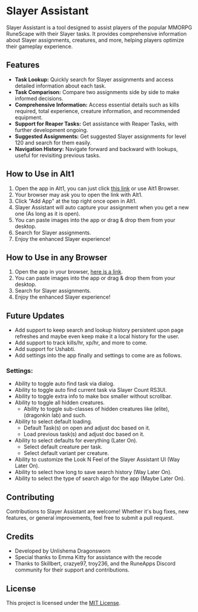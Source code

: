 # Slayer Assistant

Slayer Assistant is a tool designed to assist players of the popular MMORPG RuneScape with their Slayer tasks. It provides comprehensive information about Slayer assignments, creatures, and more, helping players optimize their gameplay experience.

## Features
- **Task Lookup:** Quickly search for Slayer assignments and access detailed information about each task.
- **Task Comparison:** Compare two assignments side by side to make informed decisions.
- **Comprehensive Information:** Access essential details such as kills required, total experience, creature information, and recommended equipment.
- **Support for Reaper Tasks:** Get assistance with Reaper Tasks, with further development ongoing.
- **Suggested Assignments:** Get suggested Slayer assignments for level 120 and search for them easily.
- **Navigation History:** Navigate forward and backward with lookups, useful for revisiting previous tasks.

## How to Use in Alt1
1. Open the app in Alt1, you can just click [this link](alt1://addapp/https://unlishema.github.io/slayerassistant/appconfig.json) or use Alt1 Browser.
2. Your browser may ask you to open the link with Alt1.
3. Click "Add App" at the top right once open in Alt1.
4. Slayer Assistant will auto capture your assignment when you get a new one (As long as it is open).
5. You can paste images into the app or drag & drop them from your desktop.
6. Search for Slayer assignments.
7. Enjoy the enhanced Slayer experience!

## How to Use in any Browser
1. Open the app in your browser, [here is a link](https://unlishema.github.io/slayerassistant).
2. You can paste images into the app or drag & drop them from your desktop.
3. Search for Slayer assignments.
4. Enjoy the enhanced Slayer experience!

## Future Updates
- Add support to keep search and lookup history persistent upon page refreshes and maybe even keep make it a local history for the user.
- Add support to track kills/hr, xp/hr, and more to come.
- Add support for Ushabti.
- Add settings into the app finally and settings to come are as follows.

### Settings:
- Ability to toggle auto find task via dialog.
- Ability to toggle auto find current task via Slayer Count RS3UI.
- Ability to toggle extra info to make box smaller without scrollbar.
- Ability to toggle all hidden creatures.
  - Ability to toggle sub-classes of hidden creatures like (elite), (dragonkin lab) and such.
- Ability to select default loading.
  - Default Task(s) on open and adjust doc based on it.
  - Load previous task(s) and adjust doc based on it.
- Ability to select defaults for everything (Later On).
  - Select default creature per task.
  - Select default variant per creature.
- Ability to customize the Look N Feel of the Slayer Assistant UI (Way Later On).
- Ability to select how long to save search history (Way Later On).
- Ability to select the type of search algo for the app (Maybe Later On).

## Contributing
Contributions to Slayer Assistant are welcome! Whether it's bug fixes, new features, or general improvements, feel free to submit a pull request.

## Credits
- Developed by Unlishema Dragonsworn
- Special thanks to Emma Kitty for assistance with the recode
- Thanks to Skillbert, crazye97, troy236, and the RuneApps Discord community for their support and contributions.

## License
This project is licensed under the [MIT License](LICENSE).
